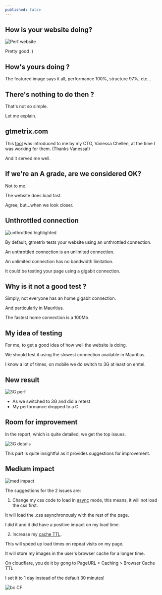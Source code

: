```yaml
---
published: false
---
```

## How is your website doing?
![Perf website](https://github.com/codarrenvelvindron/codarrenvelvindron.github.io/raw/master/images/perf_website.png)

Pretty good :)

## How's yours doing ?

The featured image says it all, performance 100%, structure 97%, etc...

## There's nothing to do then ?

That's not so simple.

Let me explain.

## gtmetrix.com

This [tool](https://gtmetrix.com/) was introduced to me by my CTO, Vanessa Chellen, at the time I was working for them. (Thanks Vanessa!)

And it served me well.

## If we're an A grade, are we considered OK?

Not to me.

The website does load fast.

Agree, but...when we look closer.

## Unthrottled connection

![unthrottled highlighted](https://github.com/codarrenvelvindron/codarrenvelvindron.github.io/raw/master/images/unthrottled_highlighted.png)

By default, gtmetrix tests your website using an unthrottled connection.

An unthrottled connection is an unlimited connection.

An unlimited connection has no bandwidth limitation.

It could be testing your page using a gigabit connection.

## Why is it not a good test ?

Simply, not everyone has an home gigabit connection.

And particularly in Mauritius.

The fastest home connection is a 100Mb.

## My idea of testing
For me, to get a good idea of how well the website is doing.

We should test it using the slowest connection available in Mauritius.

I know a lot of times, on mobile we do switch to 3G at least on emtel.

## New result
![3G perf](https://github.com/codarrenvelvindron/codarrenvelvindron.github.io/raw/master/images/3G_perf.png)


- As we switched to 3G and did a retest
- My performance dropped to a C

## Room for improvement
In the report, which is quite detailed, we get the top issues.

![3G details](https://github.com/codarrenvelvindron/codarrenvelvindron.github.io/raw/master/images/issues.png)

This part is quite insightful as it provides suggestions for improvement.

## Medium impact
![med impact](https://github.com/codarrenvelvindron/codarrenvelvindron.github.io/raw/master/images/impact_med.png)

The suggestions for the 2 issues are:
1. Change my css code to load in [async](https://gtmetrix.com/blog/how-to-eliminate-render-blocking-resources/) mode, this means, it will not load the css first.

It will load the .css asynchronously with the rest of the page.

I did it and it did have a positive impact on my load time.


2. Increase my [cache TTL](https://gtmetrix.com/serve-static-assets-with-an-efficient-cache-policy.html).

This will speed up load times on repeat visits on my page.

It will store my images in the user's browser cache for a longer time.

On cloudflare, you do it by gong to PageURL > Caching > Browser Cache TTL

I set it to 1 day instead of the default 30 minutes!

![bc CF](https://github.com/codarrenvelvindron/codarrenvelvindron.github.io/raw/master/images/cf_browser_cache.png)
